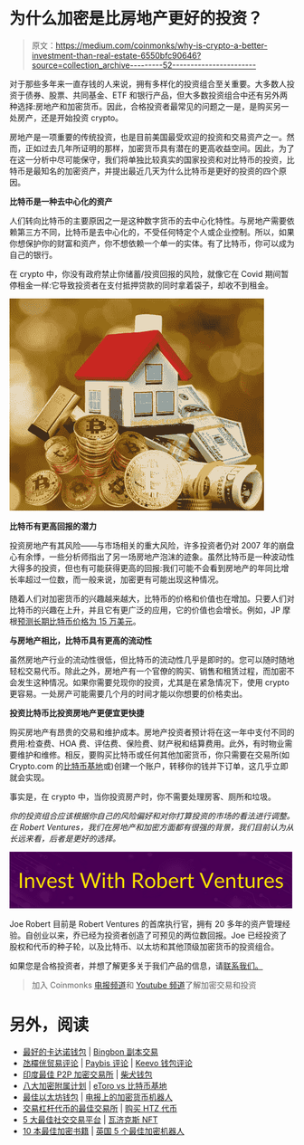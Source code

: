 # 为什么加密是比房地产更好的投资？

> 原文：<https://medium.com/coinmonks/why-is-crypto-a-better-investment-than-real-estate-6550bfc90646?source=collection_archive---------52----------------------->

对于那些多年来一直存钱的人来说，拥有多样化的投资组合至关重要。大多数人投资于债券、股票、共同基金、ETF 和银行产品，但大多数投资组合中还有另外两种选择:房地产和加密货币。因此，合格投资者最常见的问题之一是，是购买另一处房产，还是开始投资 crypto。

房地产是一项重要的传统投资，也是目前美国最受欢迎的投资和交易资产之一。然而，正如过去几年所证明的那样，加密货币具有潜在的更高收益空间。因此，为了在这一分析中尽可能保守，我们将单独比较真实的国家投资和对比特币的投资，比特币是最知名的加密资产，并提出最近几天为什么比特币是更好的投资的四个原因。

**比特币是一种去中心化的资产**

人们转向比特币的主要原因之一是这种数字货币的去中心化特性。与房地产需要依赖第三方不同，比特币是去中心化的，不受任何特定个人或企业控制。所以，如果你想保护你的财富和资产，你不想依赖一个单一的实体。有了比特币，你可以成为自己的银行。

在 crypto 中，你没有政府禁止你储蓄/投资回报的风险，就像它在 Covid 期间暂停租金一样:它导致投资者在支付抵押贷款的同时拿着袋子，却收不到租金。

[![](img/9657a968d0076450055164eabbd91746.png)](https://joerobert.com/)

**比特币有更高回报的潜力**

投资房地产有其风险——与市场相关的重大风险，许多投资者仍对 2007 年的崩盘心有余悸，一些分析师指出了另一场房地产泡沫的迹象。虽然比特币是一种波动性大得多的投资，但也有可能获得更高的回报:我们可能不会看到房地产的年同比增长率超过一位数，而一般来说，加密更有可能出现这种情况。

随着人们对加密货币的兴趣越来越大，比特币的价格和价值也在增加。只要人们对比特币的兴趣在上升，并且它有更广泛的应用，它的价值也会增长。例如，JP 摩根[预测长期比特币价格为 15 万美元](https://robertventures.lt.acemlnc.com/Prod/link-tracker?notrack=1&notrack=1&redirectUrl=aHR0cHMlM0ElMkYlMkZ3d3cuY25iY3R2MTguY29tJTJGY3J5cHRvY3VycmVuY3klMkZqcC1tb3JnYW4tcHJlZGljdHMtbG9uZy10ZXJtLWJpdGNvaW4tcHJpY2UtbWF5LXJlYWNoLTE1MDAwMC0xMjQ1Mjk3Mi5odG0=&sig=Gf4btSEcjnjk5kTxiUW4oKheiU63R8DMrWFSuD37dnA6&iat=1650379629&a=%7C%7C649750535%7C%7C&account=robertventures%2Eactivehosted%2Ecom&email=LRRV6glqIfcVPcYsJBrMHi%2FZD%2BmsUFpJrc5fHf6IoVE%3D&s=bad97c655476f96a390a72c05a742011&i=221A569A6A2569)。

**与房地产相比，比特币具有更高的流动性**

虽然房地产行业的流动性很低，但比特币的流动性几乎是即时的。您可以随时随地轻松交易代币。除此之外，房地产有一个官僚的购买、销售和租赁过程，而加密不会发生这种情况。如果你需要兑现你的投资，尤其是在紧急情况下，使用 crypto 更容易。一处房产可能需要几个月的时间才能以你想要的价格卖出。

**投资比特币比投资房地产更便宜更快捷**

购买房地产有昂贵的交易和维护成本。房地产投资者预计将在这一年中支付不同的费用:检查费、HOA 费、评估费、保险费、财产税和结算费用。此外，有时物业需要维护和维修。相反，要购买比特币或任何其他加密货币，你只需要在交易所(如 Crypto.com 的[比特币基地](https://robertventures.lt.acemlnc.com/Prod/link-tracker?notrack=1&notrack=1&redirectUrl=aHR0cHMlM0ElMkYlMkZjb2luYmFzZS5jb20lMkY=&sig=A1ZPQfgsyPD4Q1f8rLqNsbn9UnBXo2GH3K1hmz1AjNF4&iat=1650379629&a=%7C%7C649750535%7C%7C&account=robertventures%2Eactivehosted%2Ecom&email=LRRV6glqIfcVPcYsJBrMHi%2FZD%2BmsUFpJrc5fHf6IoVE%3D&s=bad97c655476f96a390a72c05a742011&i=221A569A6A2570)或)创建一个账户，转移你的钱并下订单，这几乎立即就会实现。

事实是，在 crypto 中，当你投资房产时，你不需要处理房客、厕所和垃圾。

*你的投资组合应该根据你自己的风险偏好和对你打算投资的市场的看法进行调整。在 Robert Ventures，我们在房地产和加密方面都有很强的背景，我们目前认为从长远来看，后者是更好的选择。*

[![](img/4c55419d44e7840decad77b2a99bc53b.png)](https://robertventures.com/)

Joe Robert 目前是 Robert Ventures 的首席执行官，拥有 20 多年的资产管理经验。自创业以来，乔已经为投资者创造了可预见的两位数回报。Joe 已经投资了股权和代币的种子轮，以及比特币、以太坊和其他顶级加密货币的投资组合。

如果您是合格投资者，并想了解更多关于我们产品的信息，请[联系我们。](https://robertventures.lt.acemlnc.com/Prod/link-tracker?notrack=1&notrack=1&redirectUrl=aHR0cHMlM0ElMkYlMkZyb2JlcnR2ZW50dXJlcy5jb20lMkY=&sig=AzkWQ4U32MvmNL7NTZcvaiY26BWJSFEHdyQrCvad1Krk&iat=1650379629&a=%7C%7C649750535%7C%7C&account=robertventures%2Eactivehosted%2Ecom&email=LRRV6glqIfcVPcYsJBrMHi%2FZD%2BmsUFpJrc5fHf6IoVE%3D&s=bad97c655476f96a390a72c05a742011&i=221A569A6A2573)

> 加入 Coinmonks [电报频道](https://t.me/coincodecap)和 [Youtube 频道](https://www.youtube.com/c/coinmonks/videos)了解加密交易和投资

# 另外，阅读

*   [最好的卡达诺钱包](https://coincodecap.com/best-cardano-wallets) | [Bingbon 副本交易](https://coincodecap.com/bingbon-copy-trading)
*   [氹欞侊贸易评论](https://coincodecap.com/anny-trade-review) | [Paybis 评论](https://coincodecap.com/paybis-review) | [Keevo 钱包评论](https://coincodecap.com/keevo-wallet-review)
*   [印度最佳 P2P 加密交易所](https://coincodecap.com/p2p-crypto-exchanges-in-india) | [柴犬钱包](https://coincodecap.com/baby-shiba-inu-wallets)
*   [八大加密附属计划](https://coincodecap.com/crypto-affiliate-programs) | [eToro vs 比特币基地](https://coincodecap.com/etoro-vs-coinbase)
*   [最佳以太坊钱包](https://coincodecap.com/best-ethereum-wallets) | [电报上的加密货币机器人](https://coincodecap.com/telegram-crypto-bots)
*   [交易杠杆代币的最佳交易所](https://coincodecap.com/leveraged-token-exchanges) | [购买 HTZ 代币](https://coincodecap.com/how-to-buy-htz-token)
*   [5 大最佳社交交易平台](https://coincodecap.com/best-social-trading-platforms) | [瓦济克斯 NFT](https://coincodecap.com/wazirx-nft-india)
*   [10 本最佳加密书籍](https://coincodecap.com/best-crypto-books) | [英国 5 个最佳加密机器人](https://coincodecap.com/uk-trading-bots)